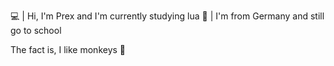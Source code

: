 💻 | Hi, I'm Prex and I'm currently studying lua
🎒 | I'm from Germany and still go to school 


The fact is, I like monkeys 🐒

